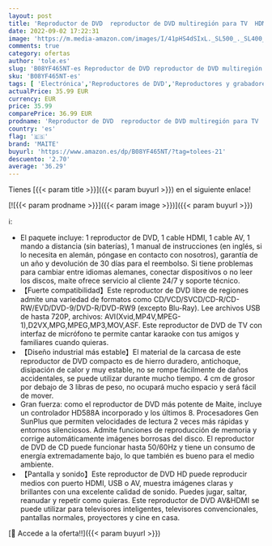 ```yaml
---
layout: post
title: 'Reproductor de DVD  reproductor de DVD multiregión para TV  HDMI AV  entrada USB  Mic  NTSC/PAL  mando a distancia  televisor compacto  reproductor de DVD HD de Maite'
date: 2022-09-02 17:22:31
image: 'https://m.media-amazon.com/images/I/41pHS4dSIxL._SL500_._SL400_.jpg'
comments: true
category: ofertas
author: 'tole.es'
slug: 'B08YF465NT-es Reproductor de DVD reproductor de DVD multiregión para TV...'
sku: 'B08YF465NT-es'
tags: [ 'Electrónica','Reproductores de DVD','Reproductores y grabadores de DVD','TV, vídeo y home cinema','maite','televisor','🇪🇸', ]
actualPrice: 35.99 EUR
currency: EUR
price: 35.99
comparePrice: 36.99 EUR
prodname: 'Reproductor de DVD  reproductor de DVD multiregión para TV  HDMI AV  entrada USB  Mic  NTSC/PAL  mando a distancia  televisor compacto  reproductor de DVD HD de Maite'
country: 'es'
flag: '🇪🇸'
brand: 'MAITE'
buyurl: 'https://www.amazon.es/dp/B08YF465NT/?tag=tolees-21'
descuento: '2.70'
average: '36.29'
---
```


Tienes [{{< param title >}}]({{< param buyurl >}}) en el siguiente enlace!

[![{{< param prodname >}}]({{< param image >}})]({{< param buyurl >}})

ℹ️:

- El paquete incluye: 1 reproductor de DVD, 1 cable HDMI, 1 cable AV, 1 mando a distancia (sin baterías), 1 manual de instrucciones (en inglés, si lo necesita en alemán, póngase en contacto con nosotros), garantía de un año y devolución de 30 días para el reembolso. Si tiene problemas para cambiar entre idiomas alemanes, conectar dispositivos o no leer los discos, maite ofrece servicio al cliente 24/7 y soporte técnico.
- 【Fuerte compatibilidad】Este reproductor de DVD libre de regiones admite una variedad de formatos como CD/VCD/SVCD/CD-R/CD-RW/EVD/DVD-9/DVD-R/DVD-RW9 (excepto Blu-Ray). Lee archivos USB de hasta 720P, archivos: AVI(Xvid,MP4V,MPEG-1),D2VX,MPG,MPEG,MP3,MOV,ASF. Este reproductor de DVD de TV con interfaz de micrófono te permite cantar karaoke con tus amigos y familiares cuando quieras.
- 【Diseño industrial más estable】El material de la carcasa de este reproductor de DVD compacto es de hierro duradero, antichoque, disipación de calor y muy estable, no se rompe fácilmente de daños accidentales, se puede utilizar durante mucho tiempo. 4 cm de grosor por debajo de 3 libras de peso, no ocupará mucho espacio y será fácil de mover.
- Gran fuerza: como el reproductor de DVD más potente de Maite, incluye un controlador HD588A incorporado y los últimos 8. Procesadores Gen SunPlus que permiten velocidades de lectura 2 veces más rápidas y entornos silenciosos. Admite funciones de reproducción de memoria y corrige automáticamente imágenes borrosas del disco. El reproductor de DVD de CD puede funcionar hasta 50/60Hz y tiene un consumo de energía extremadamente bajo, lo que también es bueno para el medio ambiente.
- 【Pantalla y sonido】Este reproductor de DVD HD puede reproducir medios con puerto HDMI, USB o AV, muestra imágenes claras y brillantes con una excelente calidad de sonido. Puedes jugar, saltar, reanudar y repetir como quieras. Este reproductor de DVD AV&HDMI se puede utilizar para televisores inteligentes, televisores convencionales, pantallas normales, proyectores y cine en casa.

[🛒 Accede a la oferta!!]({{< param buyurl >}})
